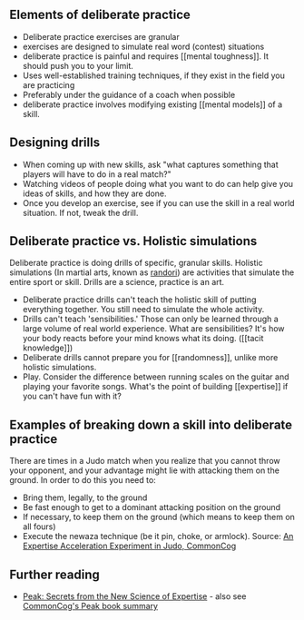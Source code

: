 
## Elements of deliberate practice
* Deliberate practice exercises are granular
* exercises are designed to simulate real word (contest) situations
* deliberate practice is painful and requires [[mental toughness]]. It should push you to your limit. 
* Uses well-established training techniques, if they exist in the field you are practicing
* Preferably under the guidance of a coach when possible
* deliberate practice involves modifying existing [[mental models]] of a skill. 

## Designing drills 
* When coming up with new skills, ask "what captures something that players will have to do in a real match?"
* Watching videos of people doing what you want to do can help give you ideas of skills, and how they are done. 
* Once you develop an exercise, see if you can use the skill in a real world situation. If not, tweak the drill. 

## Deliberate practice vs. Holistic simulations
Deliberate practice is doing drills of specific, granular skills. Holistic simulations (In martial arts, known as [randori](https://en.wikipedia.org/wiki/Randori)) are activities that simulate the entire sport or skill. Drills are a science, practice is an art. 

* Deliberate practice drills can't teach the holistic skill of putting everything together. You still need to simulate the whole activity. 
* Drills can't teach 'sensibilities.' Those can only be learned through a large volume of real world experience. What are sensibilities? It's how your body reacts before your mind knows what its doing. ([[tacit knowledge]])
* Deliberate drills cannot prepare you for [[randomness]], unlike more holistic simulations. 
* Play. Consider the difference between running scales on the guitar and playing your favorite songs. What's the point of building [[expertise]] if you can't have fun with it? 


## Examples of breaking down a skill into deliberate practice 

There are times in a Judo match when you realize that you cannot throw your opponent, and your advantage might lie with attacking them on the ground. In order to do this you need to:

- Bring them, legally, to the ground
- Be fast enough to get to a dominant attacking position on the ground
- If necessary, to keep them on the ground (which means to keep them on all fours)
- Execute the newaza technique (be it pin, choke, or armlock).
Source: [An Expertise Acceleration Experiment in Judo, CommonCog](https://commoncog.com/expertise-acceleration-experiment-judo/)


## Further reading 
* [Peak: Secrets from the New Science of Expertise](https://www.amazon.com/Peak-Secrets-New-Science-Expertise-ebook/dp/B011H56MKS) - also see [CommonCog's Peak book summary](https://commoncog.com/peak-book-summary/)